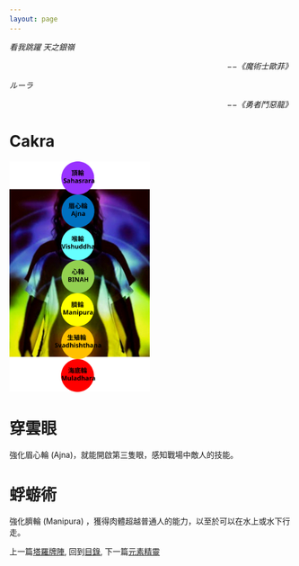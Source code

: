 ```yaml
---
layout: page
---
```


*看我跳躍 天之銀嶺*  
<p align="right"><i>−−《魔術士歐菲》</i></p>

*ルーラ*  
<p align="right"><i>−−《勇者鬥惡龍》</i></p>

# Cakra
 <img src="./Cakra.svg" Width="250" />

# 穿雲眼
強化眉心輪 (Ajna)，就能開啟第三隻眼，感知戰場中敵人的技能。

# 蜉蝣術
強化臍輪 (Manipura) ，獲得肉體超越普通人的能力，以至於可以在水上或水下行走。

上一篇[塔羅牌陣](./Tarot), 
回到[目錄](/SettingBook/#ch-2-documentation), 
下一篇[元素精靈](./Elementals)